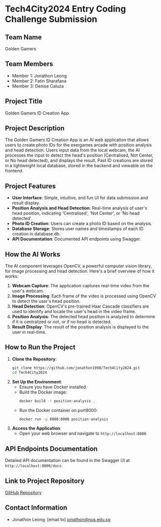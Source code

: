 ﻿# Tech4City2024 Entry Coding Challenge Submission

## Team Name
Golden Gamers

## Team Members
- Member 1: Jonathon Leong
- Member 2: Fatin Sharafana
- Member 3: Denise Caluza

## Project Title
Golden Gamers ID Creation App

## Project Description
The Golden Gamers ID Creation App is an AI web application that allows users to create photo IDs for the exergames arcade with position analysis and head detection. Users input data from the local webcam, the AI processes the input to detect the head's position (Centralised, Not Center, or No head detected), and displays the result. Past ID creations are stored in a lightweight local database, stored in the backend and viewable on the frontend.

## Project Features
- **User Interface**: Simple, intuitive, and fun UI for data submission and result display.
- **Position Analysis and Head Detection**: Real-time analysis of user's head position, indicating 'Centralised', 'Not Center', or 'No head detected'.
- **Photo ID Creation**: Users can create a photo ID based on the analysis.
- **Database Storage**: Stores user names and timestamps of each ID creation in database.db.
- **API Documentation**: Documented API endpoints using Swagger.

## How the AI Works
The AI component leverages OpenCV, a powerful computer vision library, for image processing and head detection. Here's a brief overview of how it works:
1. **Webcam Capture**: The application captures real-time video from the user's webcam.
2. **Image Processing**: Each frame of the video is processed using OpenCV to detect the user's head position.
3. **Head Detection**: OpenCV's pre-trained Haar Cascade classifiers are used to identify and locate the user's head in the video frame.
4. **Position Analysis**: The detected head position is analyzed to determine if it is centralized or not, or if no head is detected.
5. **Result Display**: The result of the position analysis is displayed to the user in real-time.

## How to Run the Project
1. **Clone the Repository**:
    ```bash
    git clone https://github.com/jonathon1998/Tech4City2024.git
    cd Tech4City2024
    ```
2. **Set Up the Environment**:
    - Ensure you have Docker installed.
    - Build the Docker image:
      ```bash
      docker build -t position-analysis .
      ```
    - Run the Docker container on port8000:
      ```bash
      docker run -p 8000:8000 position-analysis
      ```
3. **Access the Application**:
    - Open your web browser and navigate to `http://localhost:8000`.

## API Endpoints Documentation
Detailed API documentation can be found in the Swagger UI at `http://localhost:8000/docs`.


## Link to Project Repository
[GitHub Repository](https://github.com/jonathon1998/Tech4City2024)

## Contact Information
- Jonathon Leong: [email to] jonathon@nus.edu.sg

